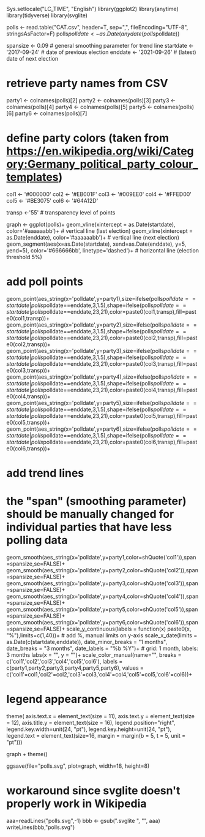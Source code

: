 Sys.setlocale("LC_TIME", "English")
library(ggplot2)
library(anytime)
library(tidyverse)
library(svglite)

polls <- read.table("CAT.csv", header=T, sep=",", fileEncoding="UTF-8", stringsAsFactor=F)
polls$polldate <- as.Date(anydate(polls$polldate))

spansize <- 0.09            # general smoothing parameter for trend line
startdate <- '2017-09-24'   # date of previous election
enddate <- '2021-09-26'     # (latest) date of next election

# retrieve party names from CSV
party1 <- colnames(polls)[2]
party2 <- colnames(polls)[3]
party3 <- colnames(polls)[4]
party4 <- colnames(polls)[5]
party5 <- colnames(polls)[6]
party6 <- colnames(polls)[7]

# define party colors (taken from https://en.wikipedia.org/wiki/Category:Germany_political_party_colour_templates)
col1 <- '#000000'
col2 <- '#EB001F'
col3 <- '#009EE0'
col4 <- '#FFED00'
col5 <- '#BE3075'
col6 <- '#64A12D'

transp <-'55'       # transparency level of points

graph <- ggplot(polls)+
  geom_vline(xintercept = as.Date(startdate), color='#aaaaaabb')+       # vertical line (last election)
  geom_vline(xintercept = as.Date(enddate), color='#aaaaaabb')+         # vertical line (next election)
  geom_segment(aes(x=as.Date(startdate), xend=as.Date(enddate), y=5, yend=5), color='#666666bb', linetype='dashed')+      # horizontal line (election threshold 5%)
  # add poll points
  geom_point(aes_string(x='polldate',y=party1),size=ifelse(polls$polldate==startdate | polls$polldate==enddate,3,1.5),shape=ifelse(polls$polldate==startdate | polls$polldate==enddate,23,21),color=paste0(col1,transp),fill=paste0(col1,transp))+
  geom_point(aes_string(x='polldate',y=party2),size=ifelse(polls$polldate==startdate | polls$polldate==enddate,3,1.5),shape=ifelse(polls$polldate==startdate | polls$polldate==enddate,23,21),color=paste0(col2,transp),fill=paste0(col2,transp))+
  geom_point(aes_string(x='polldate',y=party3),size=ifelse(polls$polldate==startdate | polls$polldate==enddate,3,1.5),shape=ifelse(polls$polldate==startdate | polls$polldate==enddate,23,21),color=paste0(col3,transp),fill=paste0(col3,transp))+
  geom_point(aes_string(x='polldate',y=party4),size=ifelse(polls$polldate==startdate | polls$polldate==enddate,3,1.5),shape=ifelse(polls$polldate==startdate | polls$polldate==enddate,23,21),color=paste0(col4,transp),fill=paste0(col4,transp))+
  geom_point(aes_string(x='polldate',y=party5),size=ifelse(polls$polldate==startdate | polls$polldate==enddate,3,1.5),shape=ifelse(polls$polldate==startdate | polls$polldate==enddate,23,21),color=paste0(col5,transp),fill=paste0(col5,transp))+
  geom_point(aes_string(x='polldate',y=party6),size=ifelse(polls$polldate==startdate | polls$polldate==enddate,3,1.5),shape=ifelse(polls$polldate==startdate | polls$polldate==enddate,23,21),color=paste0(col6,transp),fill=paste0(col6,transp))+
  # add trend lines
  # the "span" (smoothing parameter) should be manually changed for individual parties that have less polling data
  geom_smooth(aes_string(x='polldate',y=party1,color=shQuote('col1')),span=spansize,se=FALSE)+
  geom_smooth(aes_string(x='polldate',y=party2,color=shQuote('col2')),span=spansize,se=FALSE)+
  geom_smooth(aes_string(x='polldate',y=party3,color=shQuote('col3')),span=spansize,se=FALSE)+
  geom_smooth(aes_string(x='polldate',y=party4,color=shQuote('col4')),span=spansize,se=FALSE)+
  geom_smooth(aes_string(x='polldate',y=party5,color=shQuote('col5')),span=spansize,se=FALSE)+
  geom_smooth(aes_string(x='polldate',y=party6,color=shQuote('col6')),span=spansize,se=FALSE)+
  scale_y_continuous(labels = function(x) paste0(x, "%"),limits=c(1,40))+    # add %, manual limits on y-axis
  scale_x_date(limits = as.Date(c(startdate,enddate)), date_minor_breaks = "1 months", date_breaks = "3 months", date_labels = "%b %Y")+    # grid: 1 month, labels: 3 months
  labs(x = "", y = "")+
  scale_color_manual(name="",
                     breaks = c('col1','col2','col3','col4','col5','col6'),
                     labels = c(party1,party2,party3,party4,party5,party6),
                     values = c('col1'=col1,'col2'=col2,'col3'=col3,'col4'=col4,'col5'=col5,'col6'=col6))+
  # legend appearance
  theme(
    axis.text.x = element_text(size = 11),
    axis.text.y = element_text(size = 12),
    axis.title.y = element_text(size = 16),
    legend.position="right",
    legend.key.width=unit(24, "pt"),
    legend.key.height=unit(24, "pt"),
    legend.text = element_text(size=16, margin = margin(b = 5, t = 5, unit = "pt")))

graph + theme()

ggsave(file="polls.svg", plot=graph, width=18, height=8)

# workaround since svglite doesn't properly work in Wikipedia
aaa=readLines("polls.svg",-1)
bbb <- gsub(".svglite ", "", aaa)
writeLines(bbb,"polls.svg")
